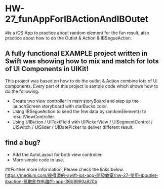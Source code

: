 # HW-27_funAppForIBActionAndIBOutet

#Is a iOS App to practice about random element for the fun result, also practice about how to do the Outlet & Action & IBSegueAction.
##  A fully functional EXAMPLE project written in Swift was showing how to mix and match for lots of UI Components in UIKit!

This project was based on how to do the outlet & Action combine lots of UI components.
Every part of this project is sample code which shows how to do the following:

* Create two view controller in main storyBoard and step up the launchScreen storyboard with starBucks color.
* Using IBSegueAction to send the few data by randomElement() to resultViewController.
* Using UIButton / UITextField with UIPickerView / UISegmentControl /  UISwitch / UISlider / UIDatePicker to deliver different result.

## find a bug?
* Add the AutoLayout for both view controller.
* More simple code to use.

##Further more information, Please check the links below.
https://medium.com/彼得潘的-swift-ios-app-開發教室/hw-27-使用-iboutlet-ibaction-亂數創作有趣的-app-3608990a820b 
